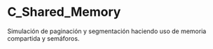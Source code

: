 # C_Shared_Memory
Simulación de paginación y segmentación haciendo uso de memoria compartida y semáforos.
